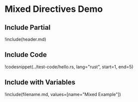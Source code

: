 # Mixed Directives Demo

## Include Partial

!include(header.md)

## Include Code

!codesnippet(../test-code/hello.rs, lang="rust", start=1, end=5)

## Include with Variables

!include(filename.md, values=[name="Mixed Example"])
